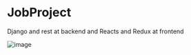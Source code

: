 # JobProject

Django and rest at backend and Reacts and Redux at frontend

![image](https://user-images.githubusercontent.com/23335136/58514063-4c238b80-8177-11e9-84f5-abb42fa2db91.png)
